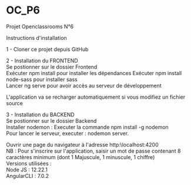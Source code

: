 # OC_P6
Projet Openclassrooms N°6

Instructions d'installation              

1 - Cloner ce projet depuis GitHub                         

2 - Installation du FRONTEND              
Se postionner sur le dossier Frontend             
Exécuter npm install pour installer les dépendances
Exécuter npm install node-sass pour installer sass            
Lancer ng serve  pour avoir accès au serveur de développement                         
    
L'application va se recharger automatiquement si vous modifiez un fichier source                         

3 - Installation du BACKEND         
Se postionner sur le dossier Backend        
Installer nodemon : Executer la commande  npm install -g nodemon               
Pour lancer le serveur, executer :  nodemon server.       


Ouvrir une page du navigateur à l'adresse  http:\\localhost:4200        
NB : Pour s'inscrire sur l'application, saisir un mot de passe contenant 8 caractères minimum (dont 1 Majuscule, 1 minuscule, 1 chiffre)        
Versions utilisées :        
Node JS : 12.22.1     
AngularCLI : 7.0.2        
